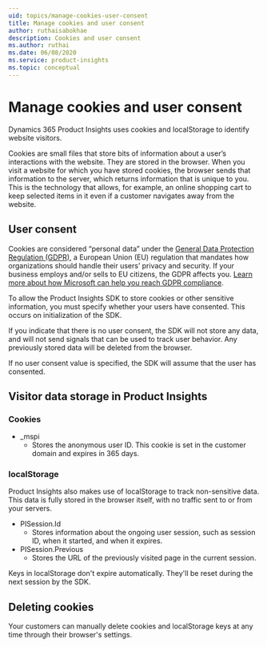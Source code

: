 ```yaml
---
uid: topics/manage-cookies-user-consent
title: Manage cookies and user consent
author: ruthaisabokhae
description: Cookies and user consent
ms.author: ruthai
ms.date: 06/08/2020
ms.service: product-insights
ms.topic: conceptual
---
```


# Manage cookies and user consent

Dynamics 365 Product Insights uses cookies and localStorage to identify website visitors.

Cookies are small files that store bits of information about a user’s interactions with the website. They are stored in the browser. When you visit a website for which you have stored cookies, the browser sends that information to the server, which returns information that is unique to you. This is the technology that allows, for example, an online shopping cart to keep selected items in it even if a customer navigates away from the website.

## User consent

Cookies are considered “personal data” under the [General Data Protection Regulation (GDPR)](https://docs.microsoft.com/en-us/dynamics365/get-started/gdpr/), a European Union (EU) regulation that mandates how organizations should handle their users’ privacy and security. If your business employs and/or sells to EU citizens, the GDPR affects you. [Learn more about how Microsoft can help you reach GDPR compliance](https://www.microsoft.com/en-ww/trust-center/privacy/gdpr-faqs).

To allow the Product Insights SDK to store cookies or other sensitive information, you must specify whether your users have consented. This occurs on initialization of the SDK.

If you indicate that there is no user consent, the SDK will not store any data, and will not send signals that can be used to track user behavior. Any previously stored data will be deleted from the browser.

If no user consent value is specified, the SDK will assume that the user has consented.

## Visitor data storage in Product Insights

### Cookies

-	_mspi
    -	Stores the anonymous user ID. This cookie is set in the customer domain and expires in 365 days.

### localStorage

Product Insights also makes use of localStorage to track non-sensitive data. This data is fully stored in the browser itself, with no traffic sent to or from your servers.

-	PISession.Id 
    - Stores information about the ongoing user session, such as session ID, when it started, and when it expires.
- PISession.Previous
    - Stores the URL of the previously visited page in the current session.
    
Keys in localStorage don't expire automatically. They'll be reset during the next session by the SDK.

## Deleting cookies

Your customers can manually delete cookies and localStorage keys at any time through their browser's settings.
